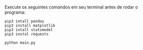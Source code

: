 Execute os seguintes comandos em seu terminal antes de rodar o programa:

    pip3 intall pandas
    pip3 install matplotlib
    pip3 intall statsmodel
    pip3 instal requests

    python main.py

